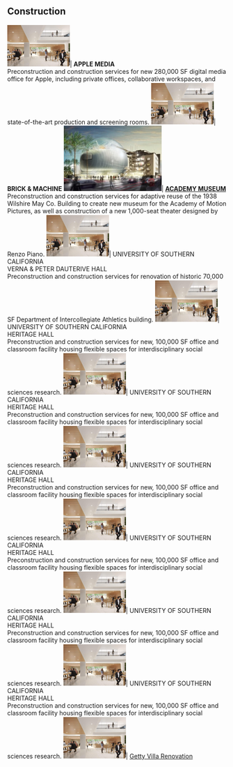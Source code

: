 ## Construction

<img src="images/Picture12.png?raw=true"/>| **APPLE MEDIA** <br>Preconstruction and construction services for new 280,000 SF digital media office for Apple, including private offices, collaborative workspaces, and state-of-the-art production and screening rooms.
<img src="images/Picture12.png?raw=true"/>| **BRICK & MACHINE**
<img src="images/Picture13.png?raw=true"/>| [**ACADEMY MUSEUM**](https://www.academymuseum.org/) <br>Preconstruction and construction services for adaptive reuse of the 1938 Wilshire May Co. Building to create new museum for the Academy of Motion Pictures, as well as construction of a new 1,000-seat theater designed by Renzo Piano.
<img src="images/Picture12.png?raw=true"/>| UNIVERSITY OF SOUTHERN CALIFORNIA <br>VERNA & PETER DAUTERIVE HALL <br>Preconstruction and construction services for renovation of historic 70,000 SF Department of Intercollegiate Athletics building.
<img src="images/Picture12.png?raw=true"/>| UNIVERSITY OF SOUTHERN CALIFORNIA <br>HERITAGE HALL <br>Preconstruction and construction services for new, 100,000 SF office and classroom facility housing flexible spaces for interdisciplinary social sciences research.
<img src="images/Picture12.png?raw=true"/>| UNIVERSITY OF SOUTHERN CALIFORNIA <br>HERITAGE HALL <br>Preconstruction and construction services for new, 100,000 SF office and classroom facility housing flexible spaces for interdisciplinary social sciences research.
<img src="images/Picture12.png?raw=true"/>| UNIVERSITY OF SOUTHERN CALIFORNIA <br>HERITAGE HALL <br>Preconstruction and construction services for new, 100,000 SF office and classroom facility housing flexible spaces for interdisciplinary social sciences research.
<img src="images/Picture12.png?raw=true"/>| UNIVERSITY OF SOUTHERN CALIFORNIA <br>HERITAGE HALL <br>Preconstruction and construction services for new, 100,000 SF office and classroom facility housing flexible spaces for interdisciplinary social sciences research.
<img src="images/Picture12.png?raw=true"/>| UNIVERSITY OF SOUTHERN CALIFORNIA <br>HERITAGE HALL <br>Preconstruction and construction services for new, 100,000 SF office and classroom facility housing flexible spaces for interdisciplinary social sciences research.
<img src="images/Picture12.png?raw=true"/>| UNIVERSITY OF SOUTHERN CALIFORNIA <br>HERITAGE HALL <br>Preconstruction and construction services for new, 100,000 SF office and classroom facility housing flexible spaces for interdisciplinary social sciences research.
<img src="images/Picture12.png?raw=true"/>| [Getty Villa Renovation](https://annacjacobson.github.io/thegettyvilla)
